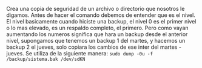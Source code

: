 Crea una copia de seguridad de un archivo o directorio que nosotros le digamos.
Antes de hacer el comando debemos de entender que es el nivel.
El nivel basicamente cuando hiciste una backup, el nivel 0 es el primer nivel o lo mas elevado, es un respaldo completo, el primero.
Pero como vayan aumentando los numeros significa que hara un backup desde el anterior nivel, supongamos que tenemos un backup 1 del martes, y hacemos un backup 2 el jueves, solo copiara los cambios de ese inter del martes - jueves.
Se utiliza de la siguiente manera:
`sudo dump -0u -f /backup/sistema.bak /dev/sdKN`
